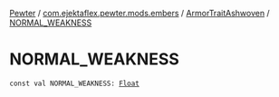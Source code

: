 [Pewter](../../index.md) / [com.ejektaflex.pewter.mods.embers](../index.md) / [ArmorTraitAshwoven](index.md) / [NORMAL_WEAKNESS](./-n-o-r-m-a-l_-w-e-a-k-n-e-s-s.md)

# NORMAL_WEAKNESS

`const val NORMAL_WEAKNESS: `[`Float`](https://kotlinlang.org/api/latest/jvm/stdlib/kotlin/-float/index.html)